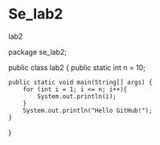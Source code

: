 # Se_lab2
lab2

package se_lab2;


public class lab2 {
	public static int n = 10;
	
	public static void main(String[] args) {
		for (int i = 1; i <= n; i++){
			System.out.println(i);
		}
		System.out.println("Hello GitHub!");
	}

}
